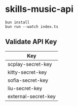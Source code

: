 # skills-music-api

```
bun install
bun run --watch index.ts
```

## Validate API Key

| Key                 |
| ------------------- |
| scplay-secret-key   |
| kitty-secret-key    |
| sofia-secret-key    |
| liu-secret-key      |
| external-secret-key |
